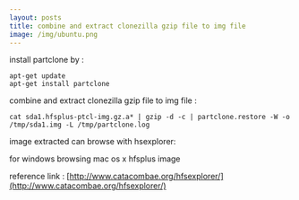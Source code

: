 ```yaml
---
layout: posts
title: combine and extract clonezilla gzip file to img file
image: /img/ubuntu.png
---
```


install partclone by :
```
apt-get update
apt-get install partclone
```
combine and extract clonezilla gzip file to img file :
```
cat sda1.hfsplus-ptcl-img.gz.a* | gzip -d -c | partclone.restore -W -o /tmp/sda1.img -L /tmp/partclone.log
```

image extracted can browse with hsexplorer:

for windows browsing mac os x hfsplus image

reference link :
[http://www.catacombae.org/hfsexplorer/](http://www.catacombae.org/hfsexplorer/)
